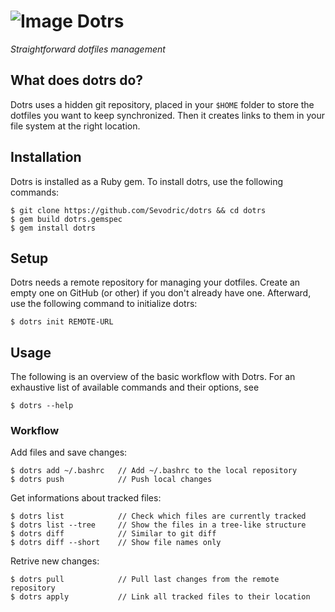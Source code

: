 # ![Image](https://img.tedomum.net/data/dotrs_logo_32-b1fd1b.png) Dotrs

*Straightforward dotfiles management*

## What does dotrs do?

Dotrs uses a hidden git repository, placed in your `$HOME` folder to store
the dotfiles you want to keep synchronized. Then it creates links to them in
your file system at the right location.

## Installation

Dotrs is installed as a Ruby gem. To install dotrs, use the following commands:

```
$ git clone https://github.com/Sevodric/dotrs && cd dotrs
$ gem build dotrs.gemspec
$ gem install dotrs
```

## Setup

Dotrs needs a remote repository for managing your dotfiles. Create an empty one
on GitHub (or other) if you don't already have one. Afterward, use the following
command to initialize dotrs:

`$ dotrs init REMOTE-URL`

## Usage

The following is an overview of the basic workflow with Dotrs.
For an exhaustive list of available commands and their options, see

`$ dotrs --help`

### Workflow

Add files and save changes:

```
$ dotrs add ~/.bashrc   // Add ~/.bashrc to the local repository
$ dotrs push            // Push local changes
```

Get informations about tracked files:

```
$ dotrs list            // Check which files are currently tracked
$ dotrs list --tree     // Show the files in a tree-like structure
$ dotrs diff            // Similar to git diff
$ dotrs diff --short    // Show file names only
```

Retrive new changes:

```
$ dotrs pull            // Pull last changes from the remote repository
$ dotrs apply           // Link all tracked files to their location
```
